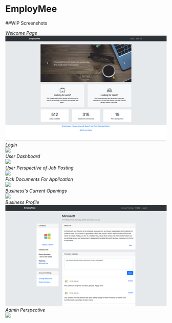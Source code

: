 # EmployMee
##WIP Screenshots

*Welcome Page*\
![](WIPScreenshots/welcome.png)
\
*Login*\
![](screenshots/login.png)
\
*User Dashboard*\
![](screenshots/userdashboard.png)
\
*User Perspective of Job Posting*\
![](screenshots/jobposting.png)
\
*Pick Documents For Application*\
![](screenshots/pickdocuments.png)
\
*Business's Current Openings*\
![](screenshots/businessmanage.png)
\
*Business Profile*\
![](screenshots/businessprofile.png)
\
*Admin Perspective*\
![](screenshots/admin.png)
